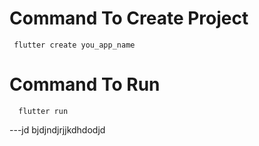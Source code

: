 # Command To Create Project
     flutter create you_app_name
# Command To Run
      flutter run

---jd bjdjndjrjjkdhdodjd